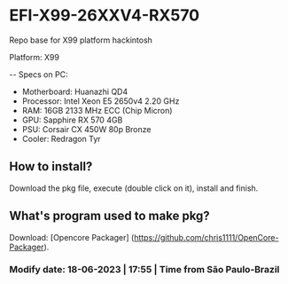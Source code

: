 # EFI-X99-26XXV4-RX570
Repo base for X99 platform hackintosh

Platform: X99

-- Specs on PC:

- Motherboard: Huanazhi QD4
- Processor: Intel Xeon E5 2650v4 2.20 GHz
- RAM: 16GB 2133 MHz ECC (Chip Micron)
- GPU: Sapphire RX 570 4GB
- PSU: Corsair CX 450W 80p Bronze
- Cooler: Redragon Tyr

## How to install?
Download the pkg file, execute (double click on it), install and finish.

## What's program used to make pkg?
Download: [Opencore Packager] (https://github.com/chris1111/OpenCore-Packager).

### Modify date: 18-06-2023 | 17:55 | Time from São Paulo-Brazil
